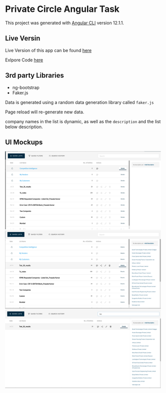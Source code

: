 # Private Circle Angular Task

This project was generated with [Angular CLI](https://github.com/angular/angular-cli) version 12.1.1.

## Live Versin

Live Version of this app can be found [here](https://private-circle-task.vercel.app/)

Exlpore Code [here](https://github1s.com/B45i/pc-task/blob/HEAD/src/app/grid/grid.component.html)

## 3rd party Libraries

- ng-bootstrap
- Faker.js

Data is generated using a random data generation library called `faker.js`

Page reload will re-generate new data.

company names in the list is dynamic, as well as the `description` and the list below description.

## UI Mockups

![alt](./a.png)
![alt](./b.png)
![alt](./c.png)
